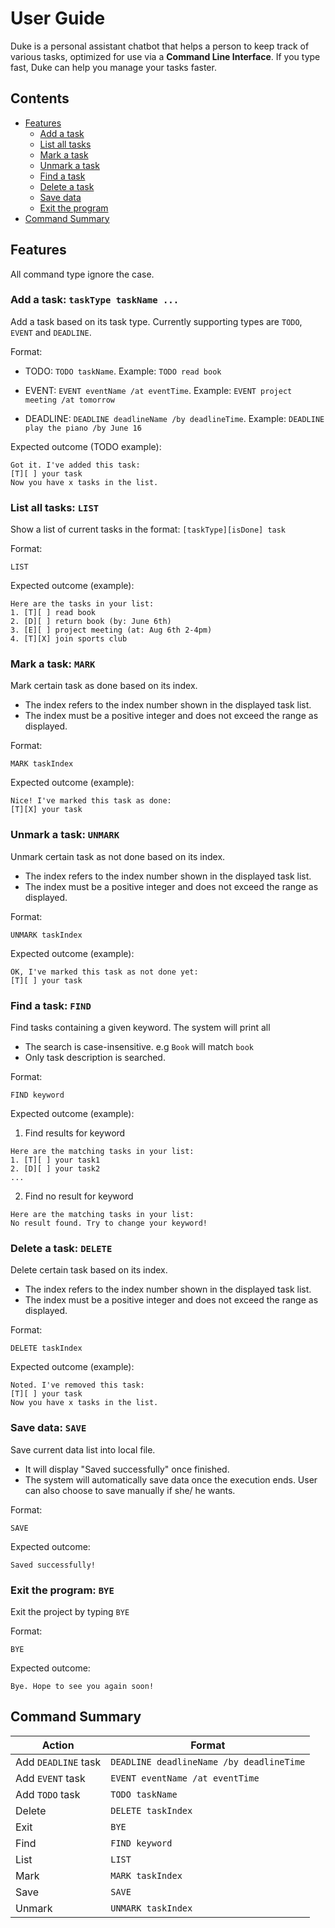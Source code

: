 # User Guide

Duke is a personal assistant chatbot that helps a person to keep track of various tasks, 
optimized for use via a **Command Line Interface**. 
If you type fast, Duke can help you manage your tasks faster.

## Contents

- [Features](#Features)
  - [Add a task](#add-a-task-tasktype-taskname-)
  - [List all tasks](#list-all-tasks-list)
  - [Mark a task](#mark-a-task-mark)
  - [Unmark a task](#unmark-a-task-unmark)
  - [Find a task](#find-a-task-find)
  - [Delete a task](#delete-a-task-delete)
  - [Save data](#save-data-save)
  - [Exit the program](#exit-the-program-bye)
- [Command Summary](#command-summary)

## Features

All command type ignore the case.

### Add a task: `taskType taskName ...` 

Add a task based on its task type. Currently supporting types are `TODO`, `EVENT` and `DEADLINE`.

Format:

- TODO: `TODO taskName`. Example: `TODO read book`

- EVENT: `EVENT eventName /at eventTime`. Example: `EVENT project meeting /at tomorrow`

- DEADLINE: `DEADLINE deadlineName /by deadlineTime`. Example: `DEADLINE play the piano /by June 16`

Expected outcome (TODO example):


```
Got it. I've added this task: 
[T][ ] your task
Now you have x tasks in the list. 
```

### List all tasks: `LIST`

Show a list of current tasks in the format: `[taskType][isDone] task`

Format:

`LIST`

Expected outcome (example):

```
Here are the tasks in your list:
1. [T][ ] read book
2. [D][ ] return book (by: June 6th)
3. [E][ ] project meeting (at: Aug 6th 2-4pm)
4. [T][X] join sports club
```

### Mark a task: `MARK`

Mark certain task as done based on its index.
- The index refers to the index number shown in the displayed task list.
- The index must be a positive integer and does not exceed the range as displayed.

Format:

`MARK taskIndex`

Expected outcome (example):

```
Nice! I've marked this task as done: 
[T][X] your task
```

### Unmark a task: `UNMARK`

Unmark certain task as not done based on its index.

- The index refers to the index number shown in the displayed task list.
- The index must be a positive integer and does not exceed the range as displayed.

Format:

`UNMARK taskIndex`

Expected outcome (example):

```
OK, I've marked this task as not done yet:
[T][ ] your task
```

### Find a task: `FIND`

Find tasks containing a given keyword. The system will print all 

- The search is case-insensitive. 
e.g `Book` will match `book`
- Only task description is searched.

Format:

`FIND keyword`

Expected outcome (example):
1. Find results for keyword
```
Here are the matching tasks in your list:
1. [T][ ] your task1
2. [D][ ] your task2
...
```
2. Find no result for keyword
```
Here are the matching tasks in your list:
No result found. Try to change your keyword!
```

### Delete a task: `DELETE`

Delete certain task based on its index.
- The index refers to the index number shown in the displayed task list.
- The index must be a positive integer and does not exceed the range as displayed.

Format:

`DELETE taskIndex`

Expected outcome (example):
```
Noted. I've removed this task: 
[T][ ] your task
Now you have x tasks in the list.
```

### Save data: `SAVE`

Save current data list into local file.
- It will display "Saved successfully" once finished.
- The system will automatically save data once the execution ends. 
User can also choose to save manually if she/ he wants.

Format:

`SAVE`

Expected outcome:

```
Saved successfully!
```

### Exit the program: `BYE`

Exit the project by typing `BYE`

Format:

`BYE`

Expected outcome:
```
Bye. Hope to see you again soon!
```

## Command Summary

| Action              | Format                                   |
|---------------------|------------------------------------------|
| Add `DEADLINE` task | `DEADLINE deadlineName /by deadlineTime` |
| Add `EVENT` task    | `EVENT eventName /at eventTime`          |
| Add `TODO` task     | `TODO taskName`                          |
| Delete              | `DELETE taskIndex`                       |
| Exit                | `BYE`                                    |
| Find                | `FIND keyword`                           |
| List                | `LIST`                                   |
| Mark                | `MARK taskIndex`                         |
| Save                | `SAVE`                                   |
| Unmark              | `UNMARK taskIndex`                       |



